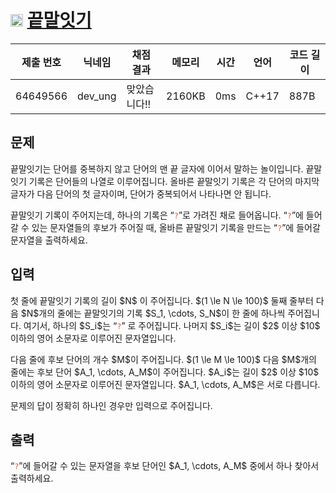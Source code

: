 # <img width="20px"  src="https://d2gd6pc034wcta.cloudfront.net/tier/6.svg" class="solvedac-tier"> [끝말잇기](https://www.acmicpc.net/problem/28432) 

| 제출 번호 | 닉네임 | 채점 결과 | 메모리 | 시간 | 언어 | 코드 길이 |
|---|---|---|---|---|---|---|
|64649566|dev_ung|맞았습니다!! |2160KB|0ms|C++17|887B|

## 문제
<p>끝말잇기는 단어를 중복하지 않고 단어의 맨 끝 글자에 이어서 말하는 놀이입니다. 끝말잇기 기록은 단어들의 나열로 이루어집니다. 올바른 끝말잇기 기록은 각 단어의 마지막 글자가 다음 단어의 첫 글자이며, 단어가 중복되어서 나타나면 안 됩니다.</p>

<p>끝말잇기 기록이 주어지는데, 하나의 기록은 “<span style="color:#e74c3c;"><code>?</code></span>”로 가려진 채로 들어옵니다. “<span style="color:#e74c3c;"><code>?</code></span>”에 들어갈 수 있는 문자열들의 후보가 주어질 때, 올바른 끝말잇기 기록을 만드는 “<span style="color:#e74c3c;"><code>?</code></span>”에 들어갈 문자열을 출력하세요.</p>

## 입력
<p>첫 줄에 끝말잇기 기록의 길이 $N$ 이 주어집니다. $(1 \le N \le 100)$ 둘째 줄부터 다음 $N$개의 줄에는 끝말잇기의 기록 $S_1, \cdots, S_N$이 한 줄에 하나씩 주어집니다. 여기서, 하나의 $S_i$는 “<span style="color:#e74c3c;"><code>?</code></span>” 로 주어집니다. 나머지 $S_i$는 길이 $2$ 이상 $10$ 이하의 영어 소문자로 이루어진 문자열입니다.</p>

<p>다음 줄에 후보 단어의 개수 $M$이 주어집니다. $(1 \le M \le 100)$ 다음 $M$개의 줄에는 후보 단어 $A_1, \cdots, A_M$이 주어집니다. $A_i$는 길이 $2$ 이상 $10$ 이하의 영어 소문자로 이루어진 문자열입니다. $A_1, \cdots, A_M$은 서로 다릅니다.</p>

<p>문제의 답이 정확히 하나인 경우만 입력으로 주어집니다.</p>

## 출력
<p>“<span style="color:#e74c3c;"><code>?</code></span>”에 들어갈 수 있는 문자열을 후보 단어인 $A_1, \cdots, A_M$ 중에서 하나 찾아서 출력하세요.</p>

